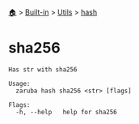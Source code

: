 <!--startTocHeader-->
[🏠](../../../README.md) > [Built-in](../../README.md) > [Utils](../README.md) > [hash](README.md)
# sha256
<!--endTocHeader-->

```
Has str with sha256

Usage:
  zaruba hash sha256 <str> [flags]

Flags:
  -h, --help   help for sha256

```

<!--startTocSubtopic-->
<!--endTocSubtopic-->